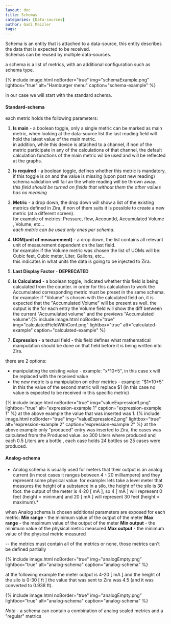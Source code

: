 ```yaml
---
layout: doc
title: Schemas
categories: [Data-sources]
author: Gadi Maizler
tags: 
---
```


Schema is an entity that is attached to a data-source, this entity describes the data that is expected to be received.  
Schemas can be reused by multiple data-sources.  

a schema is a list of metrics, with an additional configuration such as schema type.

{% include image.html noBorder="true" img="schemaExample.png" lightbox="true" alt="Hamburger menu" caption="schema-example" %}

in our case we will start with the standard schema.

#### Standard-schema  

each metric holds the following parameters:
1. **Is main** - a boolean toggle, only a single metric can be marked as main metric, when looking at the data-source list the last reading field will hold the latest value of the main metric.  
in addition, while this device is attached to a channel, if non of the metric participate in any of the calculations of that channel, the default calculation functions of the main metric wil be used and will be reflected at the graphs. 
2. **Is required** - a boolean toggle, defines whether this metric is mandatory, if this toggle is on and the value is missing (upon post new reading) schema validation will fail an the whole reading will be thrown away.  
*this field should be turned on fields that without them the other values has no meaning*
3. **Metric** - a drop down, the drop down will show a list of the existing metrics defined in Zira, if non of them suits it is possible to create a new metric (at a different screen).  
for example of metrics: Pressure, flow, AccountId, Accumulated Volume , Volume, etc...  
*each metric can be used only ones per schema.*
4. **UOM(unit of measurement)** - a drop down, the list contains all relevant unit of measurement dependent on the last field.  
for example: if the Volume metric was chosen the list of UOMs will be:
Cubic feet, Cubic meter, Liter, Gallons, etc...  
this indicates in what units the data is going to be injected to Zira.
5. **Last Display Factor** - **DEPRECATED**
6. **Is Calculated** - a boolean toggle, indicated whether this field is being calculated from the counter. in order for this calculation to work the Accumulated corresponding metric must be preset in the same schema. for example: if "Volume" is chosen with the calculated field on, it is expected that the "Accumulated Volume" will be present as well. the output is the for each entry the Volume field will show the diff between the current "Accumulated volume" and the previews "Accumulated volume".{% include image.html noBorder="true" img="calculatedFieldWithConf.png" lightbox="true" alt="calculated-example" caption="calculated-example" %}
  
7. **Expression**  - a textual field - this field defines what mathematical manipulation should be done on that field before it is being written into Zira.  

there are 2 options:  
   * manipulating the existing value - example: "x*10+5", in this case x will be replaced with the received value
   * the new metric is a manipulation on other metrics - example: "$1*10+5" in this the value of the second metric will replace $1 (in this case no value is expected to be received in this specific metric)
  

{% include image.html noBorder="true" img="valueExpression1.png" lightbox="true" alt="expression-example 1" caption="expression-example 1" %}
at the above example the value that was inserted was 1.
{% include image.html noBorder="true" img="valueExpression2.png" lightbox="true" alt="expression-example 2" caption="expression-example 2" %}
at the above example only "produced" entry was inserted to Zira, the cases was calculated from the Produced value. so 300 Liters where produced and each 0.5 Liters are a bottle , each case holds 24 bottles so 25 cases were produced.


#### Analog-schema  

* Analog schema is usually used for meters that their output is an analog current (in most cases it ranges between 4 - 20 milliampere) and they represent some physical value.
for example: lets take a level meter that measures the height of a substance in a silo, the height of the silo is 30 foot.  the output of the meter is 4-20 [ mA ], so 4 [ mA ] will represent 0 feet (height = minimum) and 20 [ mA ] will represent 30 feet (height = maximum).*

when Analog schema is chosen additional parameters are exposed for each metric:
**Min range** - the minimum value of the output of the meter 
**Max range** - the maximum value of the output of the meter
**Min output** - the minimum value of the physical metric measured 
**Max output** - the minimum value of the physical metric measured

-- the metrics must contain all of the metrics or none, those metrics can't be defined partially 

{% include image.html noBorder="true" img="analogEmpty.png" lightbox="true" alt="analog-schema" caption="analog-schema" %}

at the following example the meter output is 4-20 [ mA ] and the height of the silo is 0-30 [ ft ]
the value that was sent to Zira was 4.5 (and it was converted to 0.938 ft).

{% include image.html noBorder="true" img="analogEmpty.png" lightbox="true" alt="analog-schema" caption="analog-schema" %}

*Note* - a schema can contain a combination of analog scaled metrics and a "regular" metrics
